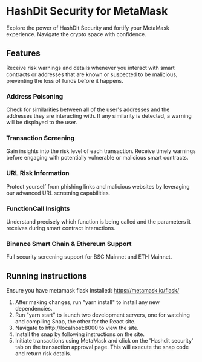 # HashDit Security for MetaMask

Explore the power of HashDit Security and fortify your MetaMask experience. Navigate the crypto space with confidence.

## Features

Receive risk warnings and details whenever you interact with smart contracts or addresses that are known or suspected to be malicious, preventing the loss of funds before it happens.

### Address Poisoning

Check for similarities between all of the user's addresses and the addresses they are interacting with. If any similarity is detected, a warning will be displayed to the user.

### Transaction Screening

Gain insights into the risk level of each transaction. Receive timely warnings before engaging with potentially vulnerable or malicious smart contracts.

### URL Risk Information

Protect yourself from phishing links and malicious websites by leveraging our advanced URL screening capabilities.

### FunctionCall Insights

Understand precisely which function is being called and the parameters it receives during smart contract interactions.

### Binance Smart Chain & Ethereum Support

Full security screening support for BSC Mainnet and ETH Mainnet.

## Running instructions

Ensure you have metamask flask installed: https://metamask.io/flask/

1. After making changes, run "yarn install" to install any new dependencies.
2. Run "yarn start" to launch two development servers, one for watching and compiling Snap, the other for the React site.
3. Navigate to http://localhost:8000 to view the site.
4. Install the snap by following instructions on the site.
5. Initiate transactions using MetaMask and click on the 'Hashdit security' tab on the transaction approval page. This will execute the snap code and return risk details.
